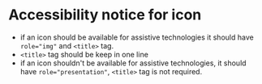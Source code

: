 # Accessibility notice for icon

* if an icon should be available for assistive technologies it should have `role="img"` and `<title>` tag.
* `<title>` tag should be keep in one line
* if an icon shouldn't be available for assistive technologies, it should have `role="presentation"`, `<title>` tag is not required.
